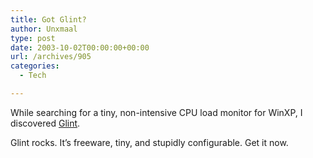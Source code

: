 ```yaml
---
title: Got Glint?
author: Unxmaal
type: post
date: 2003-10-02T00:00:00+00:00
url: /archives/905
categories:
  - Tech

---
```

While searching for a tiny, non-intensive CPU load monitor for WinXP, I discovered [Glint][1]. 

Glint rocks. It&#8217;s freeware, tiny, and stupidly configurable. Get it now.

 [1]: http://scitechconcept.com/glint.html